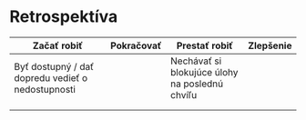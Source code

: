 # Retrospektíva

| **Začať robiť** | **Pokračovať** | **Prestať robiť** | **Zlepšenie** |
|-----------------|----------------|-------------------|---------------|
| Byť dostupný / dať dopredu vedieť o nedostupnosti | | Nechávať si blokujúce úlohy na poslednú chvíľu| |
|  | | | |
|  | | | |
